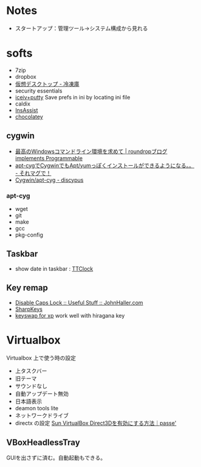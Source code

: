 Notes
=====

* スタートアップ：管理ツール→システム構成から見れる



softs
=====

* 7zip
* dropbox
* [仮想デスクトップ - 冷凍庫](http://d.hatena.ne.jp/sr10/20140202/1391344473)
* security essentials
* [iceiv+putty](http://ice.hotmint.com/putty/)
Save prefs in ini by locating ini file
* caldix
* [InsAssist](http://fow.minim.ne.jp/down/ap/a002.html)
* [chocolatey](https://chocolatey.org/)


cygwin
------

* [最高のWindowsコマンドライン環境を求めて | roundropブログ implements Programmable](http://blog.roundrop.jp/show/34)
* [apt-cygでCygwinでもApt/yumっぽくインストールができるようになる。。 - それマグで！](http://takuya-1st.hatenablog.jp/entry/20110205/1296887435)
* [Cygwin/apt-cyg - discypus](http://discypus.jp/wiki/?Cygwin%2Fapt-cyg)


### apt-cyg

* wget
* git
* make
* gcc
* pkg-config


Taskbar
-------

* show date in taskbar : [TTClock](http://chihiro718.jpn.org/JPN/software.html)


Key remap
-------------

* [Disable Caps Lock :: Useful Stuff :: JohnHaller.com](http://johnhaller.com/jh/useful_stuff/disable_caps_lock/)
* [SharpKeys](http://sharpkeys.codeplex.com/)
* [keyswap for xp](http://www.asahi-net.or.jp/~ee7k-nsd/)
work well with hiragana key



Virtualbox
==========

Virtualbox 上で使う時の設定

* 上タスクバー
* 旧テーマ
* サウンドなし
* 自動アップデート無効
* 日本語表示
* deamon tools lite
* ネットワークドライブ
* directx の設定 [Sun VirtualBox Direct3Dを有効にする方法｜passe'](http://ameblo.jp/ef-gc35-3223/entry-10343421443.html)


VBoxHeadlessTray
----------------

GUIを出さずに済む。自動起動もできる。
